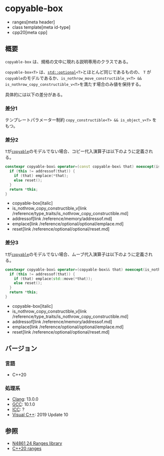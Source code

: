 # copyable-box
* ranges[meta header]
* class template[meta id-type]
* cpp20[meta cpp]

## 概要

`copyable-box` は、規格の文中に現れる説明専用のクラスである。

`copyable-box<T>` は、[`std::optional`](/reference/optional/optional.md)`<T>`とほとんど同じであるものの、
`T` が `copyable`のモデルであるか、`is_nothrow_move_constructible_v<T> && is_nothrow_copy_constructible_v<T>`を満たす場合のみ値を保持する。

具体的には以下の差分がある。

### 差分1
テンプレートパラメーター制約 `copy_constructible<T> && is_object_v<T>` をもつ。

### 差分2
`T`が[`copyable`](/reference/concepts/copyable.md)のモデルでない場合、コピー代入演算子は以下のように定義される。

```cpp
constexpr copyable-box& operator=(const copyable-box& that) noexcept(is_nothrow_copy_constructible_v<T>) {
  if (this != addressof(that)) {
    if (that) emplace(*that);
    else reset();
  }
  return *this;
}
```
* copyable-box[italic]
* is_nothrow_copy_constructible_v[link /reference/type_traits/is_nothrow_copy_constructible.md]
* addressof[link /reference/memory/addressof.md]
* emplace[link /reference/optional/optional/emplace.md]
* reset[link /reference/optional/optional/reset.md]

### 差分3
`T`が[`copyable`](/reference/optional/copyable.md)のモデルでない場合、ムーブ代入演算子は以下のように定義される。

```cpp
constexpr copyable-box& operator=(copyable-box&& that) noexcept(is_nothrow_move_constructible_v<T>) {
  if (this != addressof(that)) {
    if (that) emplace(std::move(*that));
    else reset();
  }
  return *this;
}
```
* copyable-box[italic]
* is_nothrow_copy_constructible_v[link /reference/type_traits/is_nothrow_copy_constructible.md]
* addressof[link /reference/memory/addressof.md]
* emplace[link /reference/optional/optional/emplace.md]
* reset[link /reference/optional/optional/reset.md]

## バージョン
### 言語
- C++20

### 処理系
- [Clang](/implementation.md#clang): 13.0.0
- [GCC](/implementation.md#gcc): 10.1.0
- [ICC](/implementation.md#icc): ?
- [Visual C++](/implementation.md#visual_cpp): 2019 Update 10

## 参照
- [N4861 24 Ranges library](https://timsong-cpp.github.io/cppwp/n4861/ranges)
- [C++20 ranges](https://techbookfest.org/product/5134506308665344)
